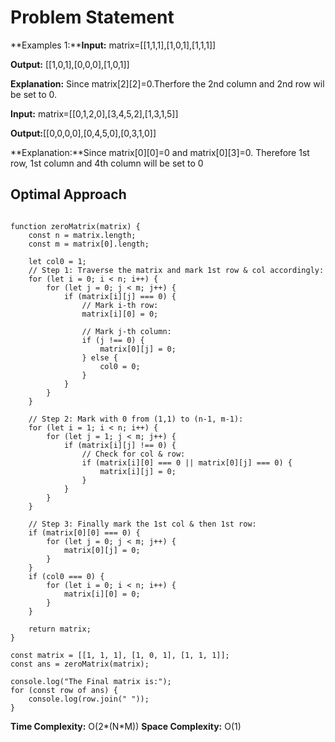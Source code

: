 # Problem Statement
**Examples 1:****Input:** matrix=[[1,1,1],[1,0,1],[1,1,1]]

**Output:** [[1,0,1],[0,0,0],[1,0,1]]

**Explanation:** Since matrix[2][2]=0.Therfore the 2nd column and 2nd row wil be set to 0.
 
**Input:** matrix=[[0,1,2,0],[3,4,5,2],[1,3,1,5]]

**Output:**[[0,0,0,0],[0,4,5,0],[0,3,1,0]]

**Explanation:**Since matrix[0][0]=0 and matrix[0][3]=0. Therefore 1st row, 1st column and 4th column will be set to 0

## Optimal Approach

```

function zeroMatrix(matrix) {
    const n = matrix.length;
    const m = matrix[0].length;

    let col0 = 1;
    // Step 1: Traverse the matrix and mark 1st row & col accordingly:
    for (let i = 0; i < n; i++) {
        for (let j = 0; j < m; j++) {
            if (matrix[i][j] === 0) {
                // Mark i-th row:
                matrix[i][0] = 0;

                // Mark j-th column:
                if (j !== 0) {
                    matrix[0][j] = 0;
                } else {
                    col0 = 0;
                }
            }
        }
    }

    // Step 2: Mark with 0 from (1,1) to (n-1, m-1):
    for (let i = 1; i < n; i++) {
        for (let j = 1; j < m; j++) {
            if (matrix[i][j] !== 0) {
                // Check for col & row:
                if (matrix[i][0] === 0 || matrix[0][j] === 0) {
                    matrix[i][j] = 0;
                }
            }
        }
    }

    // Step 3: Finally mark the 1st col & then 1st row:
    if (matrix[0][0] === 0) {
        for (let j = 0; j < m; j++) {
            matrix[0][j] = 0;
        }
    }
    if (col0 === 0) {
        for (let i = 0; i < n; i++) {
            matrix[i][0] = 0;
        }
    }

    return matrix;
}

const matrix = [[1, 1, 1], [1, 0, 1], [1, 1, 1]];
const ans = zeroMatrix(matrix);

console.log("The Final matrix is:");
for (const row of ans) {
    console.log(row.join(" "));
}    

```
**Time Complexity:** O(2*(N*M))
**Space Complexity:** O(1)
